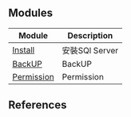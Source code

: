 ## Modules

| Module | Description |
| - | - |
| [Install][01]     | 安裝SQl Server |
| [BackUP][02]      | BackUP |
| [Permission][03]  |Permission|

## References

<!-- url references -->
[01]: sql-server-install/sql-server-install.md
[02]: backup/backup.md
[03]: permission/permission.md